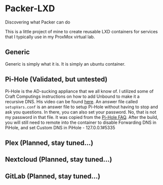 # Packer-LXD
Discovering what Packer can do

This is a little project of mine to create reusable LXD containers for services that I typically use in my ProxMox virtual lab.

## Generic
Generic is simply what it is.   It is simply an ubuntu container.

## Pi-Hole (Validated, but untested)
Pi-Hole is the AD-sucking appliance that we all know of.  I utilized some of Craft Computings instructions on how to add Unbound to make it a recursive DNS.   His video can be found [here](https://youtu.be/FnFtWsZ8IP0).   An answer file called `setupVars.conf` is an answer file to setup Pi-Hole without having to stop and ask you questions.   In there, you can also set your password.   No, that is not my password in that file.   It was copied from the [Pi-Hole FAQ](https://discourse.pi-hole.net/t/what-is-setupvars-conf-and-how-do-i-use-it/3533).   After the build, you will still need to remote into the container to disable Forwarding DNS in PiHole, and set Custom DNS in PiHole - 127.0.0.1#5335

## Plex (Planned, stay tuned...)

## Nextcloud (Planned, stay tuned...)

## GitLab (Planned, stay tuned...)
